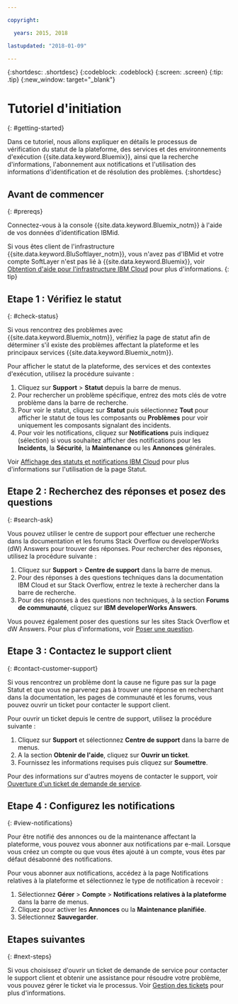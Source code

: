 ```yaml
---

copyright:

  years: 2015, 2018

lastupdated: "2018-01-09"

---
```


{:shortdesc: .shortdesc}
{:codeblock: .codeblock}
{:screen: .screen}
{:tip: .tip}
{:new_window: target="_blank"}

# Tutoriel d'initiation
{: #getting-started}

Dans ce tutoriel, nous allons expliquer en détails le processus de vérification du statut de la plateforme, des services et des environnements d'exécution {{site.data.keyword.Bluemix}}, ainsi que la recherche d'informations, l'abonnement aux notifications et l'utilisation des informations d'identification et de résolution des problèmes.
{:shortdesc}

## Avant de commencer
{: #prereqs}

Connectez-vous à la console {{site.data.keyword.Bluemix_notm}} à l'aide de vos données d'identification IBMid.

Si vous êtes client de l'infrastructure {{site.data.keyword.BluSoftlayer_notm}}, vous n'avez pas d'IBMid et votre compte SoftLayer n'est pas lié à {{site.data.keyword.Bluemix}}, voir [Obtention d'aide pour l'infrastructure IBM Cloud](/docs/customer-portal/cpsupport.html#customerportal_support) pour plus d'informations.
{: tip}

## Etape 1 : Vérifiez le statut
{: #check-status}

Si vous rencontrez des problèmes avec {{site.data.keyword.Bluemix_notm}}, vérifiez la page de statut afin de déterminer s'il existe des problèmes affectant la plateforme et les principaux services {{site.data.keyword.Bluemix_notm}}.

Pour afficher le statut de la plateforme, des services et des contextes d'exécution, utilisez la procédure suivante :
  1. Cliquez sur **Support** > **Statut** depuis la barre de menus.  
  2. Pour rechercher un problème spécifique, entrez des mots clés de votre problème dans la barre de recherche. 
  3. Pour voir le statut, cliquez sur **Statut** puis sélectionnez **Tout** pour afficher le statut de tous les composants ou **Problèmes** pour voir uniquement les composants signalant des incidents.
  4. Pour voir les notifications, cliquez sur **Notifications** puis indiquez (sélection) si vous souhaitez afficher des notifications pour les **Incidents**, la **Sécurité**, la **Maintenance** ou les **Annonces** générales.

Voir [Affichage des statuts et notifications IBM Cloud](/docs/get-support/ViewStatus.html#viewing-bluemix-status) pour plus d'informations sur l'utilisation de la page Statut.

## Etape 2 : Recherchez des réponses et posez des questions
{: #search-ask}

Vous pouvez utiliser le centre de support pour effectuer une recherche dans la documentation et les forums Stack Overflow ou developerWorks (dW) Answers pour trouver des réponses. Pour rechercher des réponses, utilisez la procédure suivante :
  1. Cliquez sur **Support** > **Centre de support** dans la barre de menus. 
  2. Pour des réponses à des questions techniques dans la documentation IBM Cloud et sur Stack Overflow, entrez le texte à rechercher dans la barre de recherche.
  3. Pour des réponses à des questions non techniques, à la section **Forums de communauté**, cliquez sur **IBM developerWorks Answers**.

Vous pouvez également poser des questions sur les sites Stack Overflow et dW Answers. Pour plus d'informations, voir [Poser une question](/docs/get-support/howtogetsupport.html#asking-a-question).

## Etape 3 : Contactez le support client
{: #contact-customer-support}

Si vous rencontrez un problème dont la cause ne figure pas sur la page Statut et que vous ne parvenez pas à trouver une réponse en recherchant dans la documentation, les pages de communauté et les forums, vous pouvez ouvrir un ticket pour contacter le support client.

Pour ouvrir un ticket depuis le centre de support, utilisez la procédure suivante :
  1. Cliquez sur **Support** et sélectionnez **Centre de support** dans la barre de menus.
  2. A la section **Obtenir de l'aide**, cliquez sur **Ouvrir un ticket**.
  3. Fournissez les informations requises puis cliquez sur **Soumettre**. 

Pour des informations sur d'autres moyens de contacter le support, voir [Ouverture d'un ticket de demande de service](/docs/get-support/howtogetsupport.html#open-ticket).

## Etape 4 : Configurez les notifications
{: #view-notifications}

Pour être notifié des annonces ou de la maintenance affectant la plateforme, vous pouvez vous abonner aux notifications par e-mail. Lorsque vous créez un compte ou que vous êtes ajouté à un compte, vous êtes par défaut désabonné des notifications.

Pour vous abonner aux notifications, accédez à la page Notifications relatives à la plateforme et sélectionnez le type de notification à recevoir :
  1. Sélectionnez **Gérer** > **Compte** > **Notifications relatives à la plateforme** dans la barre de menus.
  2. Cliquez pour activer les **Annonces** ou la **Maintenance planifiée**.
  3. Sélectionnez **Sauvegarder**.

## Etapes suivantes
{: #next-steps}

Si vous choisissez d'ouvrir un ticket de demande de service pour contacter le support client et obtenir une assistance pour résoudre votre problème, vous pouvez gérer le ticket via le processus. Voir [Gestion des tickets](/docs/get-support/mantick.html#check-ticket-status) pour plus d'informations.
